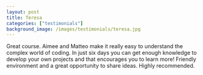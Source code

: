 ```yaml
---
layout: post
title: Teresa
categories: ["testimonials"]
background_image: /images/testimonials/teresa.jpg
---
```

 
Great course. Aimee and Matteo make it really easy to understand the complex world of coding.
In just six days you can get enough knowledge to develop your own projects and that encourages you to learn more! 
Friendly environment and a great opportunity to share ideas. Highly recommended.